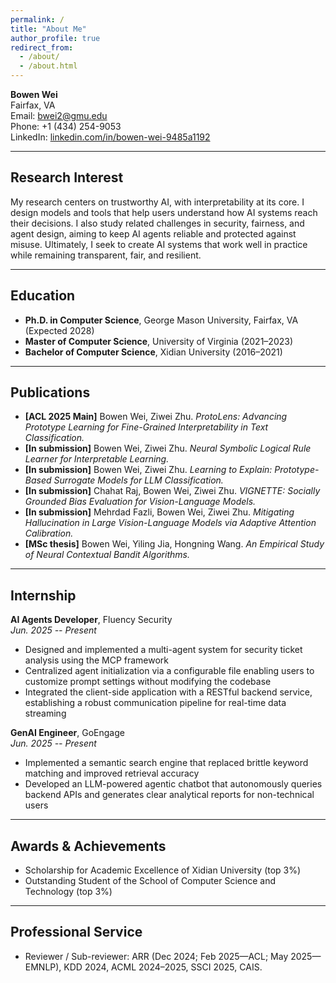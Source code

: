 ```yaml
---
permalink: /
title: "About Me"
author_profile: true
redirect_from: 
  - /about/
  - /about.html
---
```




<!-- Contact Info Section -->
**Bowen Wei**  
Fairfax, VA  
Email: [bwei2@gmu.edu](mailto:bwei2@gmu.edu)  
Phone: +1 (434) 254-9053  
LinkedIn: [linkedin.com/in/bowen-wei-9485a1192](https://www.linkedin.com/in/bowen-wei-9485a1192/)

---

## Research Interest

My research centers on trustworthy AI, with interpretability at its core. I design models and tools that help users understand how AI systems reach their decisions. I also study related challenges in security, fairness, and agent design, aiming to keep AI agents reliable and protected against misuse. Ultimately, I seek to create AI systems that work well in practice while remaining transparent, fair, and resilient.

---

## Education

- **Ph.D. in Computer Science**, George Mason University, Fairfax, VA (Expected 2028)
- **Master of Computer Science**, University of Virginia (2021–2023)
- **Bachelor of Computer Science**, Xidian University (2016–2021)

---

## Publications

- **[ACL 2025 Main]** Bowen Wei, Ziwei Zhu. _ProtoLens: Advancing Prototype Learning for Fine-Grained Interpretability in Text Classification._
- **[In submission]** Bowen Wei, Ziwei Zhu. _Neural Symbolic Logical Rule Learner for Interpretable Learning._
- **[In submission]** Bowen Wei, Ziwei Zhu. _Learning to Explain: Prototype-Based Surrogate Models for LLM Classification._
- **[In submission]** Chahat Raj, Bowen Wei, Ziwei Zhu. _VIGNETTE: Socially Grounded Bias Evaluation for Vision-Language Models._
- **[In submission]** Mehrdad Fazli, Bowen Wei, Ziwei Zhu. _Mitigating Hallucination in Large Vision-Language Models via Adaptive Attention Calibration._
- **[MSc thesis]** Bowen Wei, Yiling Jia, Hongning Wang. _An Empirical Study of Neural Contextual Bandit Algorithms._

---

## Internship

**AI Agents Developer**, Fluency Security  
_Jun. 2025 -- Present_  
- Designed and implemented a multi-agent system for security ticket analysis using the MCP framework  
- Centralized agent initialization via a configurable file enabling users to customize prompt settings without modifying the codebase  
- Integrated the client-side application with a RESTful backend service, establishing a robust communication pipeline for real-time data streaming

**GenAI Engineer**, GoEngage  
_Jun. 2025 -- Present_  
- Implemented a semantic search engine that replaced brittle keyword matching and improved retrieval accuracy  
- Developed an LLM-powered agentic chatbot that autonomously queries backend APIs and generates clear analytical reports for non-technical users

---

## Awards & Achievements

- Scholarship for Academic Excellence of Xidian University (top 3%)
- Outstanding Student of the School of Computer Science and Technology (top 3%)

---

## Professional Service

- Reviewer / Sub-reviewer: ARR (Dec 2024; Feb 2025—ACL; May 2025—EMNLP), KDD 2024, ACML 2024–2025, SSCI 2025, CAIS.
